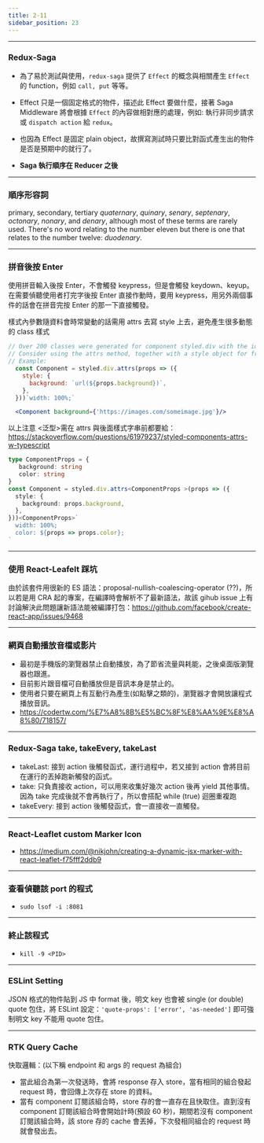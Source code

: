 ```yaml
---
title: 2-11
sidebar_position: 23
---
```

-----------------
### Redux-Saga

* 為了易於測試與使用，`redux-saga` 提供了 `Effect` 的概念與相關產生 `Effect` 的 function，例如 `call, put` 等等。

* Effect 只是一個固定格式的物件，描述此 Effect 要做什麼，接著 Saga Middleware 將會根據 `Effect` 的內容做相對應的處理，例如: 執行非同步請求或 `dispatch action` 給 `redux`。

* 也因為 Effect 是固定 plain object，故撰寫測試時只要比對函式產生出的物件是否是預期中的就行了。
* **Saga 執行順序在 Reducer 之後**


-----------------
### 順序形容詞

primary, secondary, tertiary *quaternary*, *quinary*, *senary*, *septenary*, *octonary*, *nonary*, and *denary*, although most of these terms are rarely used. There's no word relating to the number eleven but there is one that relates to the number twelve: *duodenary*.

-----------------
### 拼音後按 Enter

使用拼音輸入後按 Enter，不會觸發 keypress，但是會觸發 keydown、keyup。
在需要偵聽使用者打完字後按 Enter 直接作動時，要用 keypress，用另外兩個事件的話會在拼音完按 Enter 的那一下直接觸發。


樣式內參數隨資料會時常變動的話需用 attrs 去寫 style 上去，避免產生很多動態的 class 樣式

```jsx
// Over 200 classes were generated for component styled.div with the id of "sc-cNKqjZ".
// Consider using the attrs method, together with a style object for frequently changed styles.
// Example:
  const Component = styled.div.attrs(props => ({
    style: {
      background: `url(${props.background})`,
    },
  }))`width: 100%;`

  <Component background={'https://images.com/someimage.jpg'}/> 
```

以上注意 <泛型>需在 attrs 與後面樣式字串前都要給：https://stackoverflow.com/questions/61979237/styled-components-attrs-w-typescript

```ts
type ComponentProps = {
   background: string
   color: string
}
const Component = styled.div.attrs<ComponentProps >(props => ({
  style: {
    background: props.background,
  },
}))<ComponentProps>`
  width: 100%;
  color: ${props => props.color};
`
```


-----------------
### 使用 React-Leafelt 踩坑

由於該套件用很新的 ES 語法：proposal-nullish-coalescing-operator (??)，所以若是用 CRA 起的專案，在編譯時會解析不了最新語法，故該 gihub issue 上有討論解決此問題讓新語法能被編譯打包：https://github.com/facebook/create-react-app/issues/9468

-----------------
### 網頁自動播放音檔或影片

* 最初是手機版的瀏覽器禁止自動播放，為了節省流量與耗能，之後桌面版瀏覽器也跟進。
* 目前影片跟音檔可自動播放但是音訊本身是禁止的。
* 使用者只要在網頁上有互動行為產生(如點擊之類的)，瀏覽器才會開放讓程式播放音訊。
* https://codertw.com/%E7%A8%8B%E5%BC%8F%E8%AA%9E%E8%A8%80/718157/


-----------------
### Redux-Saga take, takeEvery, takeLast

* takeLast: 接到 action 後觸發函式，運行過程中，若又接到 action 會將目前在運行的丟掉跑新觸發的函式。
* take: 只負責接收 action，可以用來收集好幾次 action 後再 yield 其他事情。因為 take 完成後就不會再執行了，所以會搭配 while (true) 迴圈重複跑
* takeEvery: 接到 action 後觸發函式，會一直接收一直觸發。


-----------------
### React-Leaflet custom Marker Icon

* https://medium.com/@nikjohn/creating-a-dynamic-jsx-marker-with-react-leaflet-f75fff2ddb9


-----------------
### 查看偵聽該 port 的程式

* `sudo lsof -i :8081`
-----------------
### 終止該程式

* `kill -9 <PID>`


-----------------
### ESLint Setting

JSON 格式的物件貼到 JS 中 format 後，明文 key 也會被 single (or double) quote 包住，將 ESLint 設定：`'quote-props': ['error', 'as-needed']` 即可強制明文 key 不能用 quote 包住。

-----------------
### RTK Query Cache

快取邏輯：(以下稱 endpoint 和 args 的 request 為組合)

* 當此組合為第一次發送時，會將 response 存入 store，當有相同的組合發起 request 時，會回傳上次存在 store 的資料。
* 當有 component 訂閱該組合時，store 存的會一直存在且快取住。直到沒有 component 訂閱該組合時會開始計時(預設 60 秒)，期間若沒有 component 訂閱該組合時，該 store 存的 cache 會丟掉，下次發相同組合的 request 時就會發出去。
